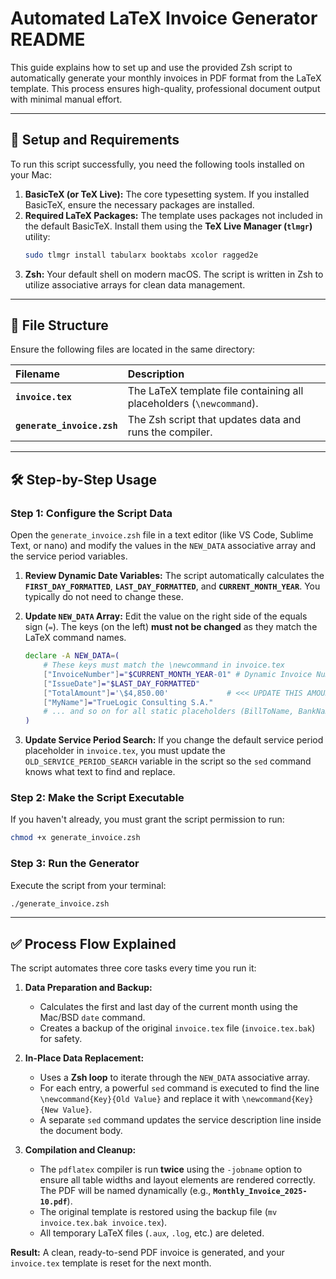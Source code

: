 # Automated LaTeX Invoice Generator README

This guide explains how to set up and use the provided Zsh script to automatically generate your monthly invoices in PDF format from the LaTeX template. This process ensures high-quality, professional document output with minimal manual effort.

---

## 🚀 Setup and Requirements

To run this script successfully, you need the following tools installed on your Mac:

1.  **BasicTeX (or TeX Live):** The core typesetting system. If you installed BasicTeX, ensure the necessary packages are installed.
2.  **Required LaTeX Packages:** The template uses packages not included in the default BasicTeX. Install them using the **TeX Live Manager (`tlmgr`)** utility:
    ```bash
    sudo tlmgr install tabularx booktabs xcolor ragged2e
    ```
3.  **Zsh:** Your default shell on modern macOS. The script is written in Zsh to utilize associative arrays for clean data management.

---

## 📁 File Structure

Ensure the following files are located in the same directory:

| Filename | Description |
| :--- | :--- |
| **`invoice.tex`** | The LaTeX template file containing all placeholders (`\newcommand`). |
| **`generate_invoice.zsh`** | The Zsh script that updates data and runs the compiler. |

---

## 🛠️ Step-by-Step Usage

### Step 1: Configure the Script Data

Open the `generate_invoice.zsh` file in a text editor (like VS Code, Sublime Text, or nano) and modify the values in the `NEW_DATA` associative array and the service period variables.

1.  **Review Dynamic Date Variables:** The script automatically calculates the **`FIRST_DAY_FORMATTED`**, **`LAST_DAY_FORMATTED`**, and **`CURRENT_MONTH_YEAR`**. You typically do not need to change these.

2.  **Update `NEW_DATA` Array:** Edit the value on the right side of the equals sign (`=`). The keys (on the left) **must not be changed** as they match the LaTeX command names.

    ```zsh
    declare -A NEW_DATA=(
        # These keys must match the \newcommand in invoice.tex
        ["InvoiceNumber"]="$CURRENT_MONTH_YEAR-01" # Dynamic Invoice Number
        ["IssueDate"]="$LAST_DAY_FORMATTED"
        ["TotalAmount"]='\$4,850.00'             # <<< UPDATE THIS AMOUNT MONTHLY
        ["MyName"]="TrueLogic Consulting S.A."    
        # ... and so on for all static placeholders (BillToName, BankName, etc.)
    )
    ```

3.  **Update Service Period Search:** If you change the default service period placeholder in `invoice.tex`, you must update the `OLD_SERVICE_PERIOD_SEARCH` variable in the script so the `sed` command knows what text to find and replace.

### Step 2: Make the Script Executable

If you haven't already, you must grant the script permission to run:

```bash
chmod +x generate_invoice.zsh
````

### Step 3: Run the Generator

Execute the script from your terminal:

```bash
./generate_invoice.zsh
```

-----

## ✅ Process Flow Explained

The script automates three core tasks every time you run it:

1.  **Data Preparation and Backup:**

      * Calculates the first and last day of the current month using the Mac/BSD `date` command.
      * Creates a backup of the original `invoice.tex` file (`invoice.tex.bak`) for safety.

2.  **In-Place Data Replacement:**

      * Uses a **Zsh loop** to iterate through the `NEW_DATA` associative array.
      * For each entry, a powerful `sed` command is executed to find the line `\newcommand{Key}{Old Value}` and replace it with `\newcommand{Key}{New Value}`.
      * A separate `sed` command updates the service description line inside the document body.

3.  **Compilation and Cleanup:**

      * The `pdflatex` compiler is run **twice** using the `-jobname` option to ensure all table widths and layout elements are rendered correctly. The PDF will be named dynamically (e.g., **`Monthly_Invoice_2025-10.pdf`**).
      * The original template is restored using the backup file (`mv invoice.tex.bak invoice.tex`).
      * All temporary LaTeX files (`.aux`, `.log`, etc.) are deleted.

**Result:** A clean, ready-to-send PDF invoice is generated, and your `invoice.tex` template is reset for the next month.

```